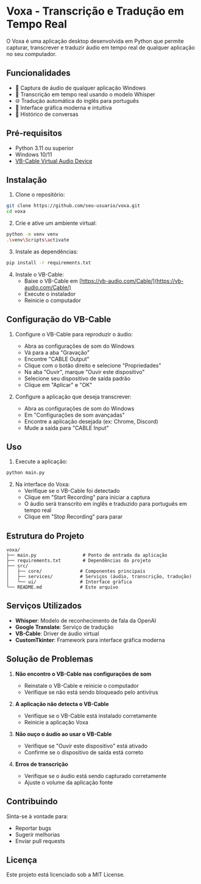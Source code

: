 # Voxa - Transcrição e Tradução em Tempo Real

O Voxa é uma aplicação desktop desenvolvida em Python que permite capturar, transcrever e traduzir áudio em tempo real de qualquer aplicação no seu computador.

## Funcionalidades

- 🎤 Captura de áudio de qualquer aplicação Windows
- 📝 Transcrição em tempo real usando o modelo Whisper
- 🌐 Tradução automática do inglês para português
- 🎯 Interface gráfica moderna e intuitiva
- 💾 Histórico de conversas

## Pré-requisitos

- Python 3.11 ou superior
- Windows 10/11
- [VB-Cable Virtual Audio Device](https://vb-audio.com/Cable/)

## Instalação

1. Clone o repositório:
```bash
git clone https://github.com/seu-usuario/voxa.git
cd voxa
```

2. Crie e ative um ambiente virtual:
```bash
python -m venv venv
.\venv\Scripts\activate
```

3. Instale as dependências:
```bash
pip install -r requirements.txt
```

4. Instale o VB-Cable:
   - Baixe o VB-Cable em [https://vb-audio.com/Cable/](https://vb-audio.com/Cable/)
   - Execute o instalador
   - Reinicie o computador

## Configuração do VB-Cable

1. Configure o VB-Cable para reproduzir o áudio:
   - Abra as configurações de som do Windows
   - Vá para a aba "Gravação"
   - Encontre "CABLE Output"
   - Clique com o botão direito e selecione "Propriedades"
   - Na aba "Ouvir", marque "Ouvir este dispositivo"
   - Selecione seu dispositivo de saída padrão
   - Clique em "Aplicar" e "OK"

2. Configure a aplicação que deseja transcrever:
   - Abra as configurações de som do Windows
   - Em "Configurações de som avançadas"
   - Encontre a aplicação desejada (ex: Chrome, Discord)
   - Mude a saída para "CABLE Input"

## Uso

1. Execute a aplicação:
```bash
python main.py
```

2. Na interface do Voxa:
   - Verifique se o VB-Cable foi detectado
   - Clique em "Start Recording" para iniciar a captura
   - O áudio será transcrito em inglês e traduzido para português em tempo real
   - Clique em "Stop Recording" para parar

## Estrutura do Projeto

```
voxa/
├── main.py                 # Ponto de entrada da aplicação
├── requirements.txt        # Dependências do projeto
├── src/
│   ├── core/              # Componentes principais
│   ├── services/          # Serviços (áudio, transcrição, tradução)
│   └── ui/                # Interface gráfica
└── README.md              # Este arquivo
```

## Serviços Utilizados

- **Whisper**: Modelo de reconhecimento de fala da OpenAI
- **Google Translate**: Serviço de tradução
- **VB-Cable**: Driver de áudio virtual
- **CustomTkinter**: Framework para interface gráfica moderna

## Solução de Problemas

1. **Não encontro o VB-Cable nas configurações de som**
   - Reinstale o VB-Cable e reinicie o computador
   - Verifique se não está sendo bloqueado pelo antivírus

2. **A aplicação não detecta o VB-Cable**
   - Verifique se o VB-Cable está instalado corretamente
   - Reinicie a aplicação Voxa

3. **Não ouço o áudio ao usar o VB-Cable**
   - Verifique se "Ouvir este dispositivo" está ativado
   - Confirme se o dispositivo de saída está correto

4. **Erros de transcrição**
   - Verifique se o áudio está sendo capturado corretamente
   - Ajuste o volume da aplicação fonte

## Contribuindo

Sinta-se à vontade para:
- Reportar bugs
- Sugerir melhorias
- Enviar pull requests

## Licença

Este projeto está licenciado sob a MIT License. 